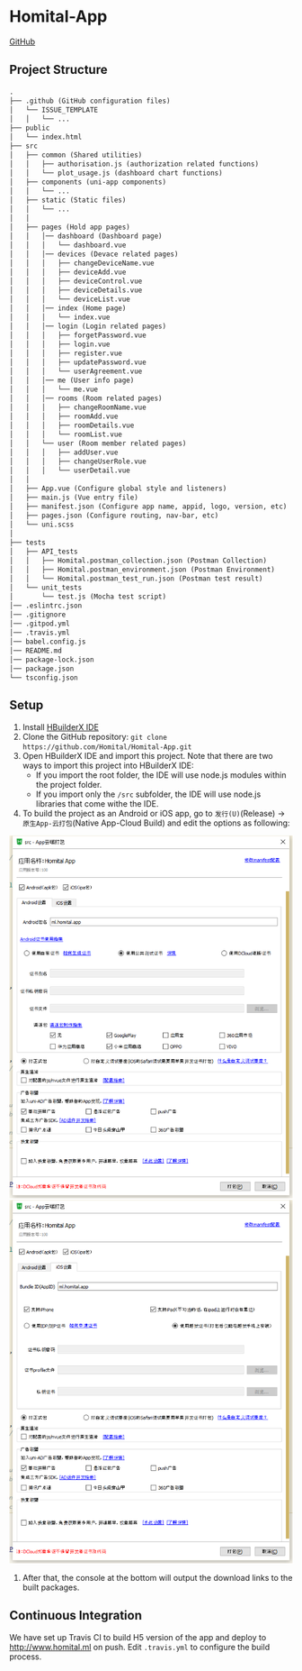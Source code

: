 # Homital-App

[GitHub](https://github.com/Homital/Homital-App)

## Project Structure

```homital
.
├── .github (GitHub configuration files)
│   └── ISSUE_TEMPLATE
│   │   └── ...
├── public
│   └── index.html
├── src
│   ├── common (Shared utilities)
│   │   ├── authorisation.js (authorization related functions)
│   │   └── plot_usage.js (dashboard chart functions)
│   ├── components (uni-app components)
│   │   └── ...
│   ├── static (Static files)
│   │   └── ...
│   │ 
│   ├── pages (Hold app pages)
│   │   │── dashboard (Dashboard page)
│   │   │   └── dashboard.vue
│   │   │── devices (Devace related pages)
│   │   │   ├── changeDeviceName.vue
│   │   │   ├── deviceAdd.vue
│   │   │   ├── deviceControl.vue
│   │   │   ├── deviceDetails.vue
│   │   │   └── deviceList.vue
│   │   │── index (Home page)
│   │   │   └── index.vue
│   │   │── login (Login related pages)
│   │   │   ├── forgetPassword.vue
│   │   │   ├── login.vue
│   │   │   ├── register.vue
│   │   │   ├── updatePassword.vue
│   │   │   └── userAgreement.vue
│   │   │── me (User info page)
│   │   │   └── me.vue
│   │   │── rooms (Room related pages)
│   │   │   ├── changeRoomName.vue
│   │   │   ├── roomAdd.vue
│   │   │   ├── roomDetails.vue
│   │   │   └── roomList.vue
│   │   └── user (Room member related pages)
│   │   │   ├── addUser.vue
│   │   │   ├── changeUserRole.vue
│   │   │   └── userDetail.vue
│   │ 
│   ├── App.vue (Configure global style and listeners)
│   ├── main.js (Vue entry file)
│   ├── manifest.json (Configure app name, appid, logo, version, etc)
│   ├── pages.json (Configure routing, nav-bar, etc)
│   └── uni.scss
│ 
├── tests
│   ├── API_tests
│   │   ├── Homital.postman_collection.json (Postman Collection)
│   │   ├── Homital.postman_environment.json (Postman Environment)
│   │   └── Homital.postman_test_run.json (Postman test result)
│   └── unit_tests
│       └── test.js (Mocha test script)
│── .eslintrc.json
│── .gitignore
│── .gitpod.yml
│── .travis.yml
│── babel.config.js
│── README.md
│── package-lock.json
│── package.json
└── tsconfig.json
```

## Setup

1. Install [HBuilderX IDE](https://www.dcloud.io/hbuilderx.html)
1. Clone the GitHub repository: `git clone https://github.com/Homital/Homital-App.git`
1. Open HBuilderX IDE and import this project. Note that there are two ways to import this project into HBuilderX IDE:
   - If you import the root folder, the IDE will use node.js modules within the project folder.
   - If you import only the `/src` subfolder, the IDE will use node.js libraries that come withe the IDE.
1. To build the project as an Android or iOS app, go to `发行(U)`(Release) -> `原生App-云打包`(Native App-Cloud Build) and edit the options as following:

![HBuilderX Build Android](../assets/hbx_android.png)
![HBuilderX Build iOS](../assets/hbx_ios.png)

1. After that, the console at the bottom will output the download links to the built packages.

## Continuous Integration

We have set up Travis CI to build H5 version of the app and deploy to <http://www.homital.ml> on push. Edit `.travis.yml` to configure the build process.
